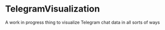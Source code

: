 # TelegramVisualization
A work in progress thing to visualize Telegram chat data in all sorts of ways
